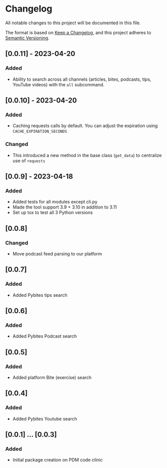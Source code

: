 # Changelog

All notable changes to this project will be documented in this file.

The format is based on [Keep a Changelog](https://keepachangelog.com/en/1.0.0/),
and this project adheres to [Semantic Versioning](https://semver.org/spec/v2.0.0.html).

## [0.0.11] - 2023-04-20

### Added
- Ability to search across all channels (articles, bites, podcasts, tips, YouTube videos) with the `all` subcommand.

## [0.0.10] - 2023-04-20

### Added
- Caching requests calls by default. You can adjust the expiration using `CACHE_EXPIRATION_SECONDS`

### Changed
- This introduced a new method in the base class (`get_data`) to centralize use of `requests`

## [0.0.9] - 2023-04-18

### Added
- Added tests for all modules except cli.py
- Made the tool support 3.9 + 3.10 in addition to 3.11
- Set up tox to test all 3 Python versions

## [0.0.8]

### Changed
- Move podcast feed parsing to our platform

## [0.0.7]

### Added
- Added Pybites tips search

## [0.0.6]

### Added
- Added Pybites Podcast search

## [0.0.5]

### Added
- Added platform Bite (exercise) search

## [0.0.4]

### Added
- Added Pybites Youtube search

## [0.0.1] ... [0.0.3]

### Added
- Initial package creation on PDM code clinic
